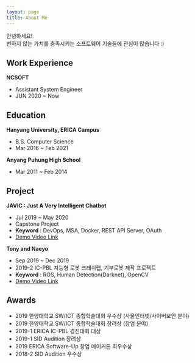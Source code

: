 ```yaml
---
layout: page
title: About Me
---
```


<div class="message">
  안녕하세요!<br>변하지 않는 가치를 충족시키는 소프트웨어 기술들에 관심이 많습니다 :)
</div>

## Work Experience
**NCSOFT**
- Assistant System Engineer
- JUN 2020 ~ Now

## Education
**Hanyang University, ERICA Campus**
- B.S. Computer Science
- Mar 2016 ~ Feb 2021

**Anyang Puhung High School**
- Mar 2011 ~ Feb 2014


## Project
**JAVIC : Just A Very Intelligent Chatbot**
- Jul 2019 ~ May 2020
- Capstone Project
- **Keyword** : DevOps, MSA, Docker, REST API Server, OAuth
- [Demo Video Link](https://youtu.be/m3kJfnsywrk)

**Tony and Naeyo**
- Sep 2019 ~ Dec 2019
- 2019-2 IC-PBL 지능형 로봇 크래쉬랩, 기부로봇 제작 프로젝트
- **Keyword** : ROS, Human Detection(Darknet), OpenCV
- [Demo Video Link](https://www.youtube.com/watch?v=lqM59gqJGaY)

## Awards
- 2019 한양대학교 SW/ICT 종합학술대회 우수상 (사물인터넷/사이버보안 분야)
- 2019 한양대학교 SW/ICT 종합학술대회 장려상 (창업 분야)
- 2019-1 ERICA IC-PBL 경진대회 대상
- 2019-1 SID Audition 장려상
- 2019 ERICA Software-Up 창업 메이커톤 최우수상
- 2018-2 SID Audition 우수상